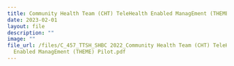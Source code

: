 ```yaml
---
title: Community Health Team (CHT) TeleHealth Enabled ManagEment (THEME) Pilot
date: 2023-02-01
layout: file
description: ""
image: ""
file_url: /files/C_457_TTSH_SHBC 2022_Community Health Team (CHT) TeleHealth
  Enabled ManagEment (THEME) Pilot.pdf
---
```


